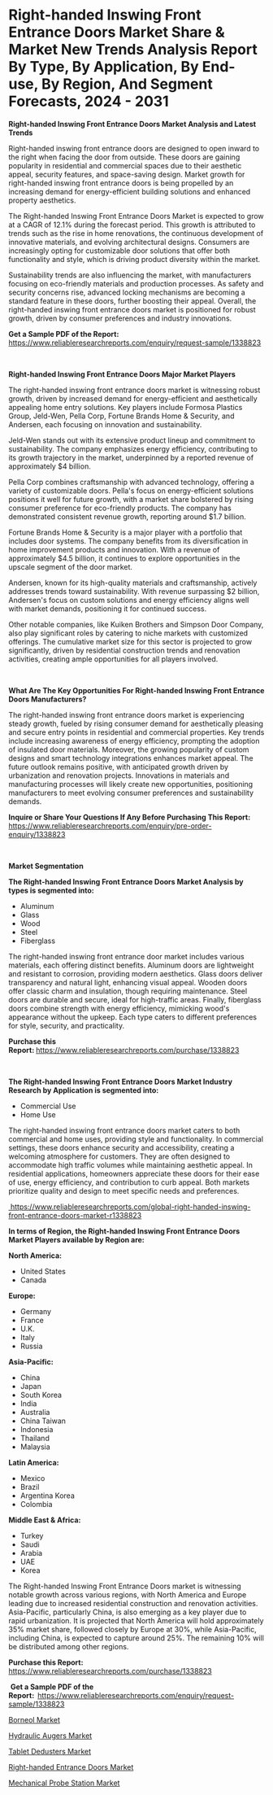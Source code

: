 <p><h1>Right-handed Inswing Front Entrance Doors Market Share & Market New Trends Analysis Report By Type, By Application, By End-use, By Region, And Segment Forecasts, 2024 - 2031</h1></p><p><strong>Right-handed Inswing Front Entrance Doors Market Analysis and Latest Trends</strong></p>
<p><p>Right-handed inswing front entrance doors are designed to open inward to the right when facing the door from outside. These doors are gaining popularity in residential and commercial spaces due to their aesthetic appeal, security features, and space-saving design. Market growth for right-handed inswing front entrance doors is being propelled by an increasing demand for energy-efficient building solutions and enhanced property aesthetics.</p><p>The Right-handed Inswing Front Entrance Doors Market is expected to grow at a CAGR of 12.1% during the forecast period. This growth is attributed to trends such as the rise in home renovations, the continuous development of innovative materials, and evolving architectural designs. Consumers are increasingly opting for customizable door solutions that offer both functionality and style, which is driving product diversity within the market.</p><p>Sustainability trends are also influencing the market, with manufacturers focusing on eco-friendly materials and production processes. As safety and security concerns rise, advanced locking mechanisms are becoming a standard feature in these doors, further boosting their appeal. Overall, the right-handed inswing front entrance doors market is positioned for robust growth, driven by consumer preferences and industry innovations.</p></p>
<p><strong>Get a Sample PDF of the Report:&nbsp;</strong> <a href="https://www.reliableresearchreports.com/enquiry/request-sample/1338823?utm_campaign=5&utm_medium=2&utm_source=Github&utm_content=ia&utm_term=20102024&utm_id=right-handed-inswing-front-entrance-doors">https://www.reliableresearchreports.com/enquiry/request-sample/1338823</a></p>
<p>&nbsp;</p>
<p><strong>Right-handed Inswing Front Entrance Doors Major Market Players</strong></p>
<p><p>The right-handed inswing front entrance doors market is witnessing robust growth, driven by increased demand for energy-efficient and aesthetically appealing home entry solutions. Key players include Formosa Plastics Group, Jeld-Wen, Pella Corp, Fortune Brands Home & Security, and Andersen, each focusing on innovation and sustainability.</p><p>Jeld-Wen stands out with its extensive product lineup and commitment to sustainability. The company emphasizes energy efficiency, contributing to its growth trajectory in the market, underpinned by a reported revenue of approximately $4 billion.</p><p>Pella Corp combines craftsmanship with advanced technology, offering a variety of customizable doors. Pella's focus on energy-efficient solutions positions it well for future growth, with a market share bolstered by rising consumer preference for eco-friendly products. The company has demonstrated consistent revenue growth, reporting around $1.7 billion.</p><p>Fortune Brands Home & Security is a major player with a portfolio that includes door systems. The company benefits from its diversification in home improvement products and innovation. With a revenue of approximately $4.5 billion, it continues to explore opportunities in the upscale segment of the door market.</p><p>Andersen, known for its high-quality materials and craftsmanship, actively addresses trends toward sustainability. With revenue surpassing $2 billion, Andersen's focus on custom solutions and energy efficiency aligns well with market demands, positioning it for continued success.</p><p>Other notable companies, like Kuiken Brothers and Simpson Door Company, also play significant roles by catering to niche markets with customized offerings. The cumulative market size for this sector is projected to grow significantly, driven by residential construction trends and renovation activities, creating ample opportunities for all players involved.</p></p>
<p>&nbsp;</p>
<p><strong>What Are The Key Opportunities For Right-handed Inswing Front Entrance Doors Manufacturers?</strong></p>
<p><p>The right-handed inswing front entrance doors market is experiencing steady growth, fueled by rising consumer demand for aesthetically pleasing and secure entry points in residential and commercial properties. Key trends include increasing awareness of energy efficiency, prompting the adoption of insulated door materials. Moreover, the growing popularity of custom designs and smart technology integrations enhances market appeal. The future outlook remains positive, with anticipated growth driven by urbanization and renovation projects. Innovations in materials and manufacturing processes will likely create new opportunities, positioning manufacturers to meet evolving consumer preferences and sustainability demands.</p></p>
<p><strong>Inquire or Share Your Questions If Any Before Purchasing This Report:</strong> <a href="https://www.reliableresearchreports.com/enquiry/pre-order-enquiry/1338823?utm_campaign=5&utm_medium=2&utm_source=Github&utm_content=ia&utm_term=20102024&utm_id=right-handed-inswing-front-entrance-doors">https://www.reliableresearchreports.com/enquiry/pre-order-enquiry/1338823</a></p>
<p>&nbsp;</p>
<p><strong>Market Segmentation</strong></p>
<p><strong>The Right-handed Inswing Front Entrance Doors Market Analysis by types is segmented into:</strong></p>
<p><ul><li>Aluminum</li><li>Glass</li><li>Wood</li><li>Steel</li><li>Fiberglass</li></ul></p>
<p><p>The right-handed inswing front entrance door market includes various materials, each offering distinct benefits. Aluminum doors are lightweight and resistant to corrosion, providing modern aesthetics. Glass doors deliver transparency and natural light, enhancing visual appeal. Wooden doors offer classic charm and insulation, though requiring maintenance. Steel doors are durable and secure, ideal for high-traffic areas. Finally, fiberglass doors combine strength with energy efficiency, mimicking wood's appearance without the upkeep. Each type caters to different preferences for style, security, and practicality.</p></p>
<p><strong>Purchase this Report:&nbsp;</strong><a href="https://www.reliableresearchreports.com/purchase/1338823?utm_campaign=5&utm_medium=2&utm_source=Github&utm_content=ia&utm_term=20102024&utm_id=right-handed-inswing-front-entrance-doors">https://www.reliableresearchreports.com/purchase/1338823</a></p>
<p>&nbsp;</p>
<p><strong>The Right-handed Inswing Front Entrance Doors Market Industry Research by Application is segmented into:</strong></p>
<p><ul><li>Commercial Use</li><li>Home Use</li></ul></p>
<p><p>The right-handed inswing front entrance doors market caters to both commercial and home uses, providing style and functionality. In commercial settings, these doors enhance security and accessibility, creating a welcoming atmosphere for customers. They are often designed to accommodate high traffic volumes while maintaining aesthetic appeal. In residential applications, homeowners appreciate these doors for their ease of use, energy efficiency, and contribution to curb appeal. Both markets prioritize quality and design to meet specific needs and preferences.</p></p>
<p><a href="https://www.reliableresearchreports.com/global-right-handed-inswing-front-entrance-doors-market-r1338823?utm_campaign=5&utm_medium=2&utm_source=Github&utm_content=ia&utm_term=20102024&utm_id=right-handed-inswing-front-entrance-doors">&nbsp;https://www.reliableresearchreports.com/global-right-handed-inswing-front-entrance-doors-market-r1338823</a></p>
<p><strong>In terms of Region, the Right-handed Inswing Front Entrance Doors Market Players available by Region are:</strong></p>
<p>
    <p> <strong> North America: </strong>
        <ul>
            <li>United States</li>
            <li>Canada</li>
        </ul>
        </p> 
    <p> <strong> Europe: </strong>
        <ul>
            <li>Germany</li>
            <li>France</li>
            <li>U.K.</li>
            <li>Italy</li>
            <li>Russia</li>
        </ul>
        </p> 
    <p> <strong> Asia-Pacific: </strong>
        <ul>
            <li>China</li>
            <li>Japan</li>
            <li>South Korea</li>
            <li>India</li>
            <li>Australia</li>
            <li>China Taiwan</li>
            <li>Indonesia</li>
            <li>Thailand</li>
            <li>Malaysia</li>
        </ul>
        </p> 
    <p> <strong> Latin America: </strong>
        <ul>
            <li>Mexico</li>
            <li>Brazil</li>
            <li>Argentina Korea</li>
            <li>Colombia</li>
        </ul>
        </p> 
    <p> <strong> Middle East & Africa: </strong>
        <ul>
            <li>Turkey</li>
            <li>Saudi</li>
            <li>Arabia</li>
            <li>UAE</li>
            <li>Korea</li>
        </ul>
    </p>
    </p>
<p><p>The Right-handed Inswing Front Entrance Doors market is witnessing notable growth across various regions, with North America and Europe leading due to increased residential construction and renovation activities. Asia-Pacific, particularly China, is also emerging as a key player due to rapid urbanization. It is projected that North America will hold approximately 35% market share, followed closely by Europe at 30%, while Asia-Pacific, including China, is expected to capture around 25%. The remaining 10% will be distributed among other regions.</p></p>
<p><strong>Purchase this Report: </strong><a href="https://www.reliableresearchreports.com/purchase/1338823?utm_campaign=5&utm_medium=2&utm_source=Github&utm_content=ia&utm_term=20102024&utm_id=right-handed-inswing-front-entrance-doors">https://www.reliableresearchreports.com/purchase/1338823</a></p>
<p>&nbsp;<strong>Get a Sample PDF of the Report:&nbsp;&nbsp;</strong><a href="https://www.reliableresearchreports.com/enquiry/request-sample/1338823?utm_campaign=5&utm_medium=2&utm_source=Github&utm_content=ia&utm_term=20102024&utm_id=right-handed-inswing-front-entrance-doors">https://www.reliableresearchreports.com/enquiry/request-sample/1338823</a></p>
<p><strong></strong></p>
<p><p><a href="https://medium.com/@catusaesianou/borneol-mosaic-piecing-together-global-market-dynamics-2024-2031-a52e8e41eb7c?utm_campaign=5&utm_medium=2&utm_source=Github&utm_content=ia&utm_term=20102024&utm_id=right-handed-inswing-front-entrance-doors">Borneol Market</a></p><p><a href="https://www.linkedin.com/pulse/global-hydraulic-augers-market-exploring-share-trends-diuve?utm_campaign=5&utm_medium=2&utm_source=Github&utm_content=ia&utm_term=20102024&utm_id=right-handed-inswing-front-entrance-doors">Hydraulic Augers Market</a></p><p><a href="https://www.linkedin.com/pulse/in-depth-tablet-dedusters-market-review-size-share-81cagr-iplbe?utm_campaign=5&utm_medium=2&utm_source=Github&utm_content=ia&utm_term=20102024&utm_id=right-handed-inswing-front-entrance-doors">Tablet Dedusters Market</a></p><p><a href="https://github.com/SidorelaGurakuqi596/Market-Research-Report-List-1/blob/main/right-handed-entrance-doors-market.md?utm_campaign=5&utm_medium=2&utm_source=Github&utm_content=ia&utm_term=20102024&utm_id=right-handed-inswing-front-entrance-doors">Right-handed Entrance Doors Market</a></p><p><a href="https://issuu.com/reportprime-2/docs/mechanical-probe-station-market-siz_125d0632dd8681?utm_campaign=5&utm_medium=2&utm_source=Github&utm_content=ia&utm_term=20102024&utm_id=right-handed-inswing-front-entrance-doors">Mechanical Probe Station Market</a></p></p>